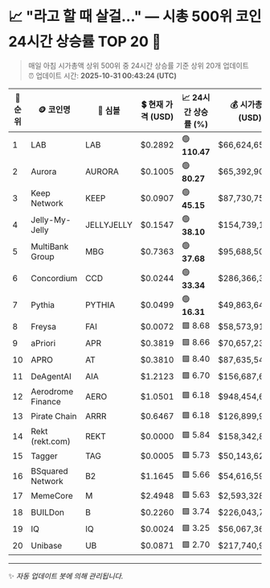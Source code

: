 
# 📈 "라고 할 때 살걸..." — 시총 500위 코인 24시간 상승률 TOP 20 🚀

> 매일 아침 시가총액 상위 500위 중 24시간 상승률 기준 상위 20개 업데이트  
> ⏰ 업데이트 시간: **2025-10-31 00:43:24 (UTC)**

| 🔢 순위 | 🪙 코인명 | 🔣 심볼 | 💲 현재 가격 (USD) | 📈 24시간 상승률 (%) | 💰 시가총액 (USD) | 🔄 24시간 거래량 (USD) | 🔢 유통 공급량 |
|--------|----------|--------|-------------------|--------------------|--------------------|-----------------------|-------------------|
| 1 | LAB | LAB | $0.2892 | 🟢 **110.47** | $66,624,658 | $134,367,316 | 230,400,000 |
| 2 | Aurora | AURORA | $0.1005 | 🟢 **80.27** | $65,392,902 | $46,200,801 | 650,488,049 |
| 3 | Keep Network | KEEP | $0.0907 | 🟢 **45.15** | $87,730,751 | $13,357 | 967,787,054 |
| 4 | Jelly-My-Jelly | JELLYJELLY | $0.1547 | 🟢 **38.10** | $154,739,158 | $116,692,714 | 999,999,099 |
| 5 | MultiBank Group | MBG | $0.7363 | 🟢 **37.68** | $95,688,501 | $37,011,329 | 129,958,261 |
| 6 | Concordium | CCD | $0.0244 | 🟢 **33.34** | $286,366,312 | $3,556,554 | 11,719,291,802 |
| 7 | Pythia | PYTHIA | $0.0499 | 🟢 **16.31** | $49,863,643 | $1,918,906 | 998,377,548 |
| 8 | Freysa | FAI | $0.0072 | 🟩 8.68 | $58,573,919 | $1,559,115 | 8,189,700,000 |
| 9 | aPriori | APR | $0.3819 | 🟩 8.66 | $70,657,238 | $195,358,385 | 185,000,000 |
| 10 | APRO | AT | $0.3810 | 🟩 8.40 | $87,635,548 | $104,409,023 | 230,000,000 |
| 11 | DeAgentAI | AIA | $1.2123 | 🟩 6.70 | $156,687,616 | $27,271,626 | 129,250,000 |
| 12 | Aerodrome Finance | AERO | $1.0501 | 🟩 6.18 | $948,454,681 | $184,562,138 | 903,199,972 |
| 13 | Pirate Chain | ARRR | $0.6467 | 🟩 6.18 | $126,899,982 | $450,019 | 196,213,798 |
| 14 | Rekt (rekt.com) | REKT | $0.0000 | 🟩 5.84 | $158,342,830 | $8,226,753 | 279,035,991,300,915 |
| 15 | Tagger | TAG | $0.0005 | 🟩 5.73 | $50,143,629 | $10,942,679 | 108,404,572,594 |
| 16 | BSquared Network | B2 | $1.1645 | 🟩 5.66 | $54,616,597 | $72,238,872 | 46,900,245 |
| 17 | MemeCore | M | $2.4948 | 🟩 5.63 | $2,593,328,280 | $16,085,468 | 1,039,501,066 |
| 18 | BUILDon | B | $0.2260 | 🟩 3.74 | $226,043,795 | $26,133,097 | 1,000,000,000 |
| 19 | IQ | IQ | $0.0024 | 🟩 3.25 | $56,067,365 | $31,078,445 | 23,444,092,891 |
| 20 | Unibase | UB | $0.0871 | 🟩 2.70 | $217,740,983 | $33,385,329 | 2,500,000,000 |

---

✨ *자동 업데이트 봇에 의해 관리됩니다.*
